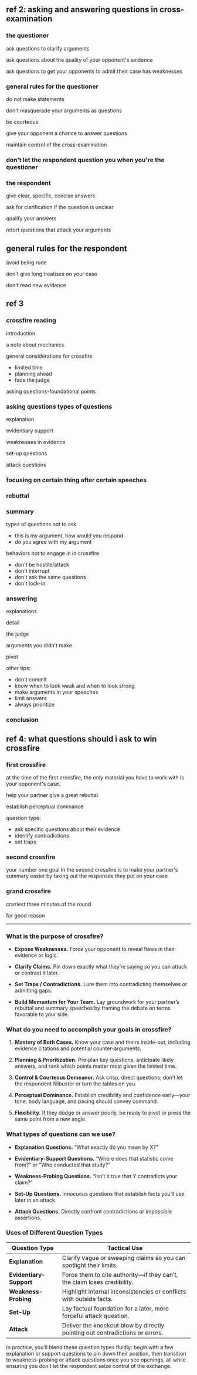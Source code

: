 ## ref 2: asking and answering questions in cross-examination

### the questioner

ask questions to clarify arguments

ask questions about the quality of your opponent's evidence

ask questions to get your opponents to admit their case has weaknesses

### general rules for the questioner

do not make statements

don't masquerade your arguments as questions

be courteous

give your opponent a chance to answer questions 

maintain control of the  cross-examination

### don't let the respondent question you when you're the questioner

### the respondent

give clear, specific, concise answers

ask for clarification if the question is unclear

qualify your answers

retort questions that attack your arguments

## general rules for the respondent

avoid being rude

don't give long treatises on your case 

don't read new evidence


## ref 3

### crossfire reading 

introduction

a note about mechanics

general considerations for crossfire 

- limited time
- planning ahead
- face the judge

asking questions-foundational points
 
### asking questions types of questions

explanation

evidentiary support

weaknesses in evidence

set-up questions

attack questions

### focusing on certain thing after certain speeches

### rebuttal

### summary

types of questions not to ask

- this is my argument, how would you respond
- do you agree with my argument

behaviors not to engage in in crossfire

- don't be hostile/attack
- don't interrupt
- don't ask the same questions
- don't lock-in
### answering

explanations

detail

the judge

arguments you didn't make

pivot

other tips:

- don't commit
- know when to look weak and when to look strong
- make arguments in your speeches
- limit answers
- always prioritize
### conclusion

## ref 4: what questions should i ask to win crossfire

### first crossfire

at the time of the first crossfire, the only material you have to work with is your opponent's case.

help your partner give a great rebuttal

establish perceptual dominance

question type:

- ask specific questions about their evidence
- identify contradictions
- set traps

### second crossfire

your number one goal in the second crossfire is to make your partner's summary easier by taking out the responses they put on your case

### grand crossfire

craziest three minutes of the round

for good reason

---

### What is the purpose of crossfire?

- **Expose Weaknesses.** Force your opponent to reveal flaws in their evidence or logic.
    
- **Clarify Claims.** Pin down exactly what they’re saying so you can attack or contrast it later.
    
- **Set Traps / Contradictions.** Lure them into contradicting themselves or admitting gaps.
    
- **Build Momentum for Your Team.** Lay groundwork for your partner’s rebuttal and summary speeches by framing the debate on terms favorable to your side.
    

### What do you need to accomplish your goals in crossfire?

1. **Mastery of Both Cases.** Know your case and theirs inside-out, including evidence citations and potential counter-arguments.
    
2. **Planning & Prioritization.** Pre‐plan key questions, anticipate likely answers, and rank which points matter most given the limited time.
    
3. **Control & Courteous Demeanor.** Ask crisp, direct questions; don’t let the respondent filibuster or turn the tables on you.
    
4. **Perceptual Dominance.** Establish credibility and confidence early—your tone, body language, and pacing should convey command.
    
5. **Flexibility.** If they dodge or answer poorly, be ready to pivot or press the same point from a new angle.
    

### What types of questions can we use?

- **Explanation Questions.** “What exactly do you mean by X?”
    
- **Evidentiary‐Support Questions.** “Where does that statistic come from?” or “Who conducted that study?”
    
- **Weakness‐Probing Questions.** “Isn’t it true that Y contradicts your claim?”
    
- **Set-Up Questions.** Innocuous questions that establish facts you’ll use later in an attack.
    
- **Attack Questions.** Directly confront contradictions or impossible assertions.
    

### Uses of Different Question Types

|Question Type|Tactical Use|
|---|---|
|**Explanation**|Clarify vague or sweeping claims so you can spotlight their limits.|
|**Evidentiary‐Support**|Force them to cite authority—if they can’t, the claim loses credibility.|
|**Weakness-Probing**|Highlight internal inconsistencies or conflicts with outside facts.|
|**Set-Up**|Lay factual foundation for a later, more forceful attack question.|
|**Attack**|Deliver the knockout blow by directly pointing out contradictions or errors.|

In practice, you’ll blend these question types fluidly: begin with a few explanation or support questions to pin down their position, then transition to weakness-probing or attack questions once you see openings, all while ensuring you don’t let the respondent seize control of the exchange.